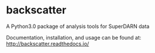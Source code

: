 # backscatter
A Python3.0 package of analysis tools for SuperDARN data

Documentation, installation, and usage can be found at:
http://backscatter.readthedocs.io/
